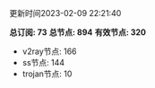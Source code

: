 更新时间2023-02-09 22:21:40

**总订阅: 73**
**总节点: 894**
**有效节点: 320**
- v2ray节点: 166
- ss节点: 144
- trojan节点: 10
